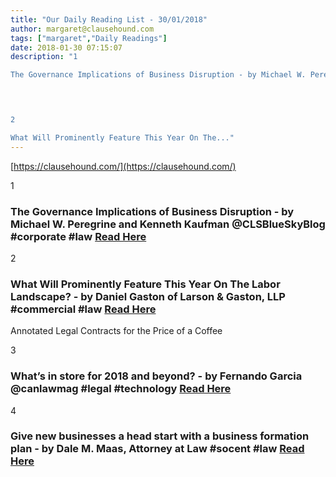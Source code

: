 ```yaml
---
title: "Our Daily Reading List - 30/01/2018"
author: margaret@clausehound.com
tags: ["margaret","Daily Readings"]
date: 2018-01-30 07:15:07
description: "1

The Governance Implications of Business Disruption - by Michael W. Peregrine and Kenneth Kaufman @CLSBlueSkyBlog #corporate #law Read Here

 


2

What Will Prominently Feature This Year On The..."
---
```


[https://clausehound.com/](https://clausehound.com/)

1

### The Governance Implications of Business Disruption - by Michael W. Peregrine and Kenneth Kaufman @CLSBlueSkyBlog #corporate #law [Read Here](https://goo.gl/P2WSqa)

 

2

### What Will Prominently Feature This Year On The Labor Landscape? - by Daniel Gaston of Larson & Gaston, LLP #commercial #law [Read Here](https://goo.gl/QfYnEB)

Annotated Legal Contracts
for the Price of a Coffee

3

### What’s in store for 2018 and beyond? - by Fernando Garcia @canlawmag #legal #technology  [Read Here](https://goo.gl/TyAVPJ)

 

4

### Give new businesses a head start with a business formation plan - by Dale M. Maas, Attorney at Law #socent #law [Read Here](https://goo.gl/WReq4B)

 